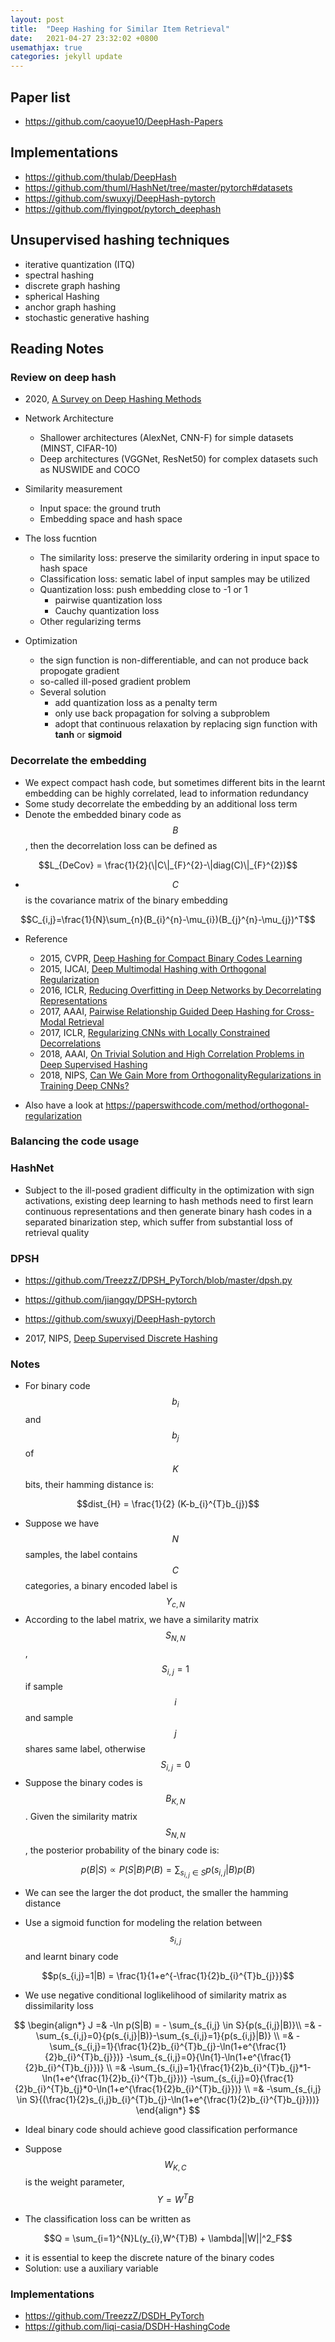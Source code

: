```yaml
---
layout: post
title:  "Deep Hashing for Similar Item Retrieval"
date:   2021-04-27 23:32:02 +0800
usemathjax: true
categories: jekyll update
---
```



## Paper list
- <https://github.com/caoyue10/DeepHash-Papers>

## Implementations
- <https://github.com/thulab/DeepHash>
- <https://github.com/thuml/HashNet/tree/master/pytorch#datasets>
- <https://github.com/swuxyj/DeepHash-pytorch>
- <https://github.com/flyingpot/pytorch_deephash>

## Unsupervised hashing techniques
- iterative quantization (ITQ)
- spectral hashing
- discrete graph hashing
- spherical Hashing 
- anchor graph hashing 
- stochastic generative hashing 

## Reading Notes

### Review on deep hash
- 2020, [A Survey on Deep Hashing Methods](https://arxiv.org/abs/2003.03369)

- Network Architecture
  - Shallower architectures (AlexNet, CNN-F) for simple datasets (MINST, CIFAR-10)
  - Deep architectures (VGGNet, ResNet50) for complex datasets such as NUSWIDE and COCO

- Similarity measurement
  - Input space: the ground truth
  - Embedding space and hash space 

- The loss fucntion
  - The similarity loss: preserve the similarity ordering in input space to hash space
  - Classification loss: sematic label of input samples may be utilized
  - Quantization loss: push embedding close to -1 or 1
    - pairwise quantization loss
    - Cauchy quantization loss
  - Other regularizing terms

- Optimization
  - the sign function is non-differentiable, and can not produce back propogate gradient
  - so-called ill-posed gradient problem
  - Several solution
    - add quantization loss as a penalty term
    - only use back propagation for solving a subproblem
    - adopt that continuous relaxation by replacing sign function with **tanh** or **sigmoid**


### Decorrelate the embedding

- We expect compact hash code, but sometimes different bits in the learnt embedding can be highly correlated, lead to information redundancy
- Some study decorrelate the embedding by an additional loss term
- Denote the embedded binary code as $$B$$, then the decorrelation loss can be defined as 

$$L_{DeCov} = \frac{1}{2}(\|C\|_{F}^{2}-\|diag(C)\|_{F}^{2})$$

- $$C$$ is the covariance matrix of the binary embedding  

$$C_{i,j}=\frac{1}{N}\sum_{n}(B_{i}^{n}-\mu_{i})(B_{j}^{n}-\mu_{j})^T$$

- Reference 
  - 2015, CVPR, [Deep Hashing for Compact Binary Codes Learning](https://www.cv-foundation.org/openaccess/content_cvpr_2015/papers/Liong_Deep_Hashing_for_2015_CVPR_paper.pdf)
  - 2015, IJCAI, [Deep Multimodal Hashing with Orthogonal Regularization](https://www.ijcai.org/Proceedings/15/Papers/324.pdf)
  - 2016, ICLR, [Reducing Overfitting in Deep Networks by Decorrelating Representations](https://arxiv.org/pdf/1511.06068.pdf)
  - 2017, AAAI, [Pairwise Relationship Guided Deep Hashing for Cross-Modal Retrieval](https://aaai.org/ocs/index.php/AAAI/AAAI17/paper/view/14326)
  - 2017, ICLR, [Regularizing CNNs with Locally Constrained Decorrelations](https://arxiv.org/abs/1611.01967)
  - 2018, AAAI, [On Trivial Solution and High Correlation Problems in Deep Supervised Hashing](https://eprints.lancs.ac.uk/id/eprint/123575/1/2018_3.pdf)
  - 2018, NIPS, [Can We Gain More from OrthogonalityRegularizations in Training Deep CNNs?](https://arxiv.org/pdf/1810.09102.pdf)

- Also have a look at <https://paperswithcode.com/method/orthogonal-regularization>

### Balancing the code usage


### HashNet
- Subject to the ill-posed gradient difficulty in the optimization with sign activations, existing deep learning to hash methods need to first learn continuous representations and then generate binary hash codes in a separated binarization step, which suffer from substantial loss of retrieval quality


### DPSH
- <https://github.com/TreezzZ/DPSH_PyTorch/blob/master/dpsh.py>
- <https://github.com/jiangqy/DPSH-pytorch>
- <https://github.com/swuxyj/DeepHash-pytorch>

- 2017, NIPS, [Deep Supervised Discrete Hashing](https://arxiv.org/abs/1705.10999)

### Notes

- For binary code $$b_{i}$$ and $$b_{j}$$ of $$K$$ bits, their hamming distance is:

$$dist_{H} = \frac{1}{2} (K-b_{i}^{T}b_{j})$$

- Suppose we have $$N$$ samples, the label contains $$C$$ categories, a binary encoded label is $$Y_{c,N}$$
- According to the label matrix, we have a similarity matrix $$S_{N,N}$$, $$S_{i,j}=1$$ if sample $$i$$ and sample $$j$$ shares same label, otherwise $$S_{i,j}=0$$
- Suppose the binary codes is $$B_{K,N}$$. Given the similarity matrix $$S_{N,N}$$, the posterior probability of the binary code is:


$$p(B|S) \propto P(S|B)P(B) = \sum_{s_{i,j} \in S}{p(s_{i,j}|B)p(B)} $$

- We can see the larger the dot product, the smaller the hamming distance

- Use a sigmoid function for modeling the relation between $$s_{i,j}$$ and learnt binary code

$$p(s_{i,j}=1|B) = \frac{1}{1+e^{-\frac{1}{2}b_{i}^{T}b_{j}}}$$

- We use negative conditional loglikelihood of similarity matrix as dissimilarity loss 

$$
\begin{align*}
   J =& -\ln p(S|B) = - \sum_{s_{i,j} \in S}{p(s_{i,j}|B)}\\
     =& -\sum_{s_{i,j}=0}{p(s_{i,j}|B)}-\sum_{s_{i,j}=1}{p(s_{i,j}|B)} \\
     =& -\sum_{s_{i,j}=1}{\frac{1}{2}b_{i}^{T}b_{j}-\ln(1+e^{\frac{1}{2}b_{i}^{T}b_{j}})}
        -\sum_{s_{i,j}=0}{\ln{1}-\ln(1+e^{\frac{1}{2}b_{i}^{T}b_{j}})} \\
     =& -\sum_{s_{i,j}=1}{\frac{1}{2}b_{i}^{T}b_{j}*1-\ln(1+e^{\frac{1}{2}b_{i}^{T}b_{j}})}
        -\sum_{s_{i,j}=0}{\frac{1}{2}b_{i}^{T}b_{j}*0-\ln(1+e^{\frac{1}{2}b_{i}^{T}b_{j}})} \\
     =& -\sum_{s_{i,j} \in S}{(\frac{1}{2}s_{i,j}b_{i}^{T}b_{j}-\ln(1+e^{\frac{1}{2}b_{i}^{T}b_{j}}))}
\end{align*}
$$

- Ideal binary code should achieve good classification performance

- Suppose $$W_{K,C}$$ is the weight parameter, $$Y=W^{T}B$$

- The classification loss can be written as 


$$Q = \sum_{i=1}^{N}L(y_{i},W^{T}B) + \lambda||W||^2_F$$

- it is essential to keep the discrete nature of the binary codes
- Solution: use a  auxiliary variable

### Implementations

- <https://github.com/TreezzZ/DSDH_PyTorch>
- <https://github.com/liqi-casia/DSDH-HashingCode>

